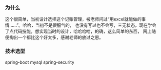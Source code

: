 ### 为什么
这个很简单，当初设计选择这个记账管理，被老师问过“用excel就能做的事情......”。哈哈，当初不是很服气的，
也没有写过也不会写，三无状态。现在学会了点代码技能，想实现当时的设计，哈哈哈哈，的确，这么简单的东西， 
网上随便掏出一个都比这个好太多，感谢老师的放过之恩。
### 技术选型
spring-boot
mysql
spring-security
